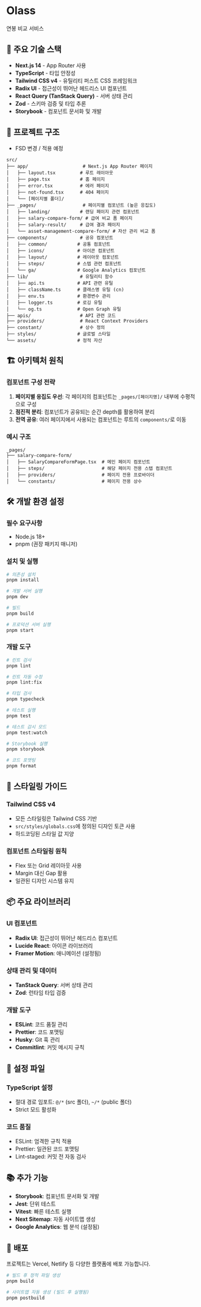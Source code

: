 # Olass

연봉 비교 서비스

## 🚀 주요 기술 스택

- **Next.js 14** - App Router 사용
- **TypeScript** - 타입 안정성
- **Tailwind CSS v4** - 유틸리티 퍼스트 CSS 프레임워크
- **Radix UI** - 접근성이 뛰어난 헤드리스 UI 컴포넌트
- **React Query (TanStack Query)** - 서버 상태 관리
- **Zod** - 스키마 검증 및 타입 추론
- **Storybook** - 컴포넌트 문서화 및 개발

## 📁 프로젝트 구조
- FSD 변경 / 적용 예정

```
src/
├── app/                    # Next.js App Router 페이지
│   ├── layout.tsx         # 루트 레이아웃
│   ├── page.tsx           # 홈 페이지
│   ├── error.tsx          # 에러 페이지
│   ├── not-found.tsx      # 404 페이지
│   └── [페이지별 폴더]/
├── _pages/                 # 페이지별 컴포넌트 (높은 응집도)
│   ├── landing/           # 랜딩 페이지 관련 컴포넌트
│   ├── salary-compare-form/ # 급여 비교 폼 페이지
│   ├── salary-result/     # 급여 결과 페이지
│   └── asset-management-compare-form/ # 자산 관리 비교 폼
├── components/            # 공유 컴포넌트
│   ├── common/           # 공통 컴포넌트
│   ├── icons/            # 아이콘 컴포넌트
│   ├── layout/           # 레이아웃 컴포넌트
│   ├── steps/            # 스텝 관련 컴포넌트
│   └── ga/               # Google Analytics 컴포넌트
├── lib/                   # 유틸리티 함수
│   ├── api.ts            # API 관련 유틸
│   ├── className.ts      # 클래스명 유틸 (cn)
│   ├── env.ts            # 환경변수 관리
│   ├── logger.ts         # 로깅 유틸
│   └── og.ts             # Open Graph 유틸
├── apis/                  # API 관련 코드
├── providers/             # React Context Providers
├── constant/              # 상수 정의
├── styles/               # 글로벌 스타일
└── assets/               # 정적 자산
```

## 🏗️ 아키텍처 원칙

### 컴포넌트 구성 전략

1. **페이지별 응집도 우선**: 각 페이지의 컴포넌트는 `_pages/[페이지명]/` 내부에 수평적으로 구성
2. **점진적 분리**: 컴포넌트가 공유되는 순간 depth를 활용하여 분리
3. **전역 공유**: 여러 페이지에서 사용되는 컴포넌트는 루트의 `components/`로 이동

### 예시 구조

```
_pages/
├── salary-compare-form/
│   ├── SalaryCompareFormPage.tsx  # 메인 페이지 컴포넌트
│   ├── steps/                     # 해당 페이지 전용 스텝 컴포넌트
│   ├── providers/                 # 페이지 전용 프로바이더
│   └── constants/                 # 페이지 전용 상수
```

## 🛠️ 개발 환경 설정

### 필수 요구사항

- Node.js 18+
- pnpm (권장 패키지 매니저)

### 설치 및 실행

```bash
# 의존성 설치
pnpm install

# 개발 서버 실행
pnpm dev

# 빌드
pnpm build

# 프로덕션 서버 실행
pnpm start
```

### 개발 도구

```bash
# 린트 검사
pnpm lint

# 린트 자동 수정
pnpm lint:fix

# 타입 검사
pnpm typecheck

# 테스트 실행
pnpm test

# 테스트 감시 모드
pnpm test:watch

# Storybook 실행
pnpm storybook

# 코드 포맷팅
pnpm format
```

## 🎨 스타일링 가이드

### Tailwind CSS v4

- 모든 스타일링은 Tailwind CSS 기반
- `src/styles/globals.css`에 정의된 디자인 토큰 사용
- 하드코딩된 스타일 값 지양

### 컴포넌트 스타일링 원칙

- Flex 또는 Grid 레이아웃 사용
- Margin 대신 Gap 활용
- 일관된 디자인 시스템 유지

## 📦 주요 라이브러리

### UI 컴포넌트

- **Radix UI**: 접근성이 뛰어난 헤드리스 컴포넌트
- **Lucide React**: 아이콘 라이브러리
- **Framer Motion**: 애니메이션 (설정됨)

### 상태 관리 및 데이터

- **TanStack Query**: 서버 상태 관리
- **Zod**: 런타임 타입 검증

### 개발 도구

- **ESLint**: 코드 품질 관리
- **Prettier**: 코드 포맷팅
- **Husky**: Git 훅 관리
- **Commitlint**: 커밋 메시지 규칙

## 🔧 설정 파일

### TypeScript 설정

- 절대 경로 임포트: `@/*` (src 폴더), `~/*` (public 폴더)
- Strict 모드 활성화

### 코드 품질

- ESLint: 엄격한 규칙 적용
- Prettier: 일관된 코드 포맷팅
- Lint-staged: 커밋 전 자동 검사

## 📚 추가 기능

- **Storybook**: 컴포넌트 문서화 및 개발
- **Jest**: 단위 테스트
- **Vitest**: 빠른 테스트 실행
- **Next Sitemap**: 자동 사이트맵 생성
- **Google Analytics**: 웹 분석 (설정됨)

## 🚀 배포

프로젝트는 Vercel, Netlify 등 다양한 플랫폼에 배포 가능합니다.

```bash
# 빌드 후 정적 파일 생성
pnpm build

# 사이트맵 자동 생성 (빌드 후 실행됨)
pnpm postbuild
```

